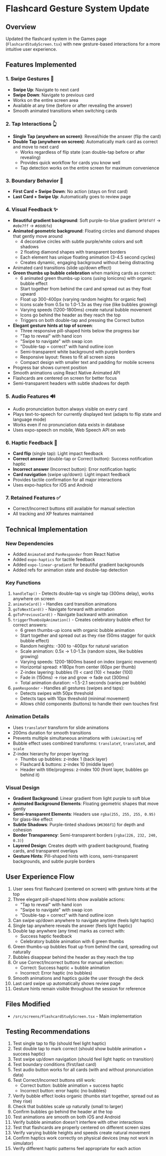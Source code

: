 # Flashcard Gesture System Update

## Overview
Updated the flashcard system in the Games page (`FlashcardStudyScreen.tsx`) with new gesture-based interactions for a more intuitive user experience.

## Features Implemented

### 1. **Swipe Gestures** 🔄
- **Swipe Up**: Navigate to next card
- **Swipe Down**: Navigate to previous card
- Works on the entire screen area
- Available at any time (before or after revealing the answer)
- Smooth animated transitions when switching cards

### 2. **Tap Interactions** 👆
- **Single Tap (anywhere on screen)**: Reveal/hide the answer (flip the card)
- **Double Tap (anywhere on screen)**: Automatically mark card as correct and move to next card
  - Works regardless of flip state (can double-tap before or after revealing)
  - Provides quick workflow for cards you know well
  - Tap detection works on the entire screen for maximum convenience

### 3. **Boundary Behavior** 🛑
- **First Card + Swipe Down**: No action (stays on first card)
- **Last Card + Swipe Up**: Automatically goes to review page

### 4. **Visual Feedback** ✨
- **Beautiful gradient background**: Soft purple-to-blue gradient (`#f0f4ff` → `#e0e7ff` → `#ddd6fe`)
- **Animated geometric background**: Floating circles and diamond shapes that gently move around
  - 4 decorative circles with subtle purple/white colors and soft shadows
  - 2 floating diamond shapes with transparent borders
  - Each element has unique floating animation (3-4.5 second cycles)
  - Creates dynamic, engaging background without being distracting
- Animated card transitions (slide up/down effect)
- **Green thumbs up bubble celebration** when marking cards as correct:
  - 6 animated green thumbs-up icons (using Ionicons) with organic bubble effect
  - Start together from behind the card and spread out as they float upward
  - Float up 300-400px (varying random heights for organic feel)
  - Icons scale from 0.5x to 1.0-1.3x as they rise (like bubbles growing)
  - Varying speeds (1200-1800ms) create natural bubble movement
  - Icons go behind the header as they reach the top
  - Triggers on both double-tap and pressing the Correct button
- **Elegant gesture hints at top of screen**:
  - Three responsive pill-shaped hints below the progress bar
  - "Tap to reveal" with hand icon
  - "Swipe to navigate" with swap icon  
  - "Double-tap = correct" with hand outline icon
  - Semi-transparent white background with purple borders
  - Responsive layout: flexes to fit all screen sizes
  - Compact design with smaller text and padding for mobile screens
- Progress bar shows current position
- Smooth animations using React Native Animated API
- Flashcards are centered on screen for better focus
- Semi-transparent headers with subtle shadows for depth

### 5. **Audio Features** 🔊
- Audio pronunciation button always visible on every card
- Plays text-to-speech for currently displayed text (adapts to flip state and language mode)
- Works even if no pronunciation data exists in database
- Uses expo-speech on mobile, Web Speech API on web

### 6. **Haptic Feedback** 📳
- **Card flip** (single tap): Light impact feedback
- **Correct answer** (double-tap or Correct button): Success notification haptic
- **Incorrect answer** (Incorrect button): Error notification haptic
- **Card navigation** (swipe up/down): Light impact feedback
- Provides tactile confirmation for all major interactions
- Uses expo-haptics for iOS and Android

### 7. **Retained Features** ✅
- Correct/Incorrect buttons still available for manual selection
- All tracking and XP features maintained

## Technical Implementation

### New Dependencies
- Added `Animated` and `PanResponder` from React Native
- Added `expo-haptics` for tactile feedback
- Added `expo-linear-gradient` for beautiful gradient backgrounds
- Added refs for animation state and double-tap detection

### Key Functions
1. `handleTap()` - Detects double-tap vs single tap (300ms delay), works anywhere on screen
2. `animateCard()` - Handles card transition animations
3. `goToNextCard()` - Navigate forward with animation
4. `goToPreviousCard()` - Navigate backward with animation
5. `triggerThumbsUpAnimation()` - Creates celebratory bubble effect for correct answers:
   - 6 green thumbs-up icons with organic bubble animation
   - Start together and spread out as they rise (50ms stagger for quick bubble effect)
   - Random heights: -300 to -400px for natural variation
   - Scale animation: 0.5x → 1.0-1.3x (random sizes, like bubbles growing)
   - Varying speeds: 1200-1800ms based on index (organic movement)
   - Horizontal spread: ±180px from center (60px per thumb)
   - Z-index layering: bubbles (1) < card (10) < header (100)
   - Fade in (150ms) → rise and grow → fade out (300ms)
   - Total animation duration: ~1.5-2.1 seconds (varies per bubble)
6. `panResponder` - Handles all gestures (swipes and taps):
   - Detects swipes with 50px threshold
   - Detects taps with 10px threshold (minimal movement)
   - Allows child components (buttons) to handle their own touches first

### Animation Details
- Uses `translateY` transform for slide animations
- 200ms duration for smooth transitions
- Prevents multiple simultaneous animations with `isAnimating` ref
- Bubble effect uses combined transforms: `translateY`, `translateX`, and `scale`
- Z-index hierarchy for proper layering:
  - Thumbs up bubbles: z-index 1 (back layer)
  - Flashcard & buttons: z-index 10 (middle layer)
  - Header with title/progress: z-index 100 (front layer, bubbles go behind it)

### Visual Design
- **Gradient Background**: Linear gradient from light purple to soft blue
- **Animated Background Elements**: Floating geometric shapes that move gently
- **Semi-transparent Elements**: Headers use `rgba(255, 255, 255, 0.95)` for glass-like effect
- **Subtle Shadows**: Purple-tinted shadows (`#6366f1`) for depth and cohesion
- **Border Transparency**: Semi-transparent borders (`rgba(226, 232, 240, 0.3)`)
- **Layered Design**: Creates depth with gradient background, floating cards, and transparent overlays
- **Gesture Hints**: Pill-shaped hints with icons, semi-transparent backgrounds, and subtle purple borders

## User Experience Flow

1. User sees first flashcard (centered on screen) with gesture hints at the top
2. Three elegant pill-shaped hints show available actions:
   - "Tap to reveal" with hand icon
   - "Swipe to navigate" with swap icon
   - "Double-tap = correct" with hand outline icon
3. Can swipe up/down anywhere to navigate anytime (feels light haptic)
4. Single tap anywhere reveals the answer (feels light haptic)
5. Double tap anywhere (any time) marks as correct with:
   - Success haptic feedback
   - Celebratory bubble animation with 6 green thumbs
6. Green thumbs-up bubbles float up from behind the card, spreading out naturally
7. Bubbles disappear behind the header as they reach the top
8. Or use Correct/Incorrect buttons for manual selection:
   - Correct: Success haptic + bubble animation
   - Incorrect: Error haptic (no bubbles)
9. Smooth animations and haptics guide the user through the deck
10. Last card swipe up automatically shows review page
11. Gesture hints remain visible throughout the session for reference

## Files Modified
- `/src/screens/FlashcardStudyScreen.tsx` - Main implementation

## Testing Recommendations
1. Test single tap to flip (should feel light haptic)
2. Test double tap to mark correct (should show bubble animation + success haptic)
3. Test swipe up/down navigation (should feel light haptic on transition)
4. Test boundary conditions (first/last card)
5. Test audio button works for all cards (with and without pronunciation data)
6. Test Correct/Incorrect buttons still work:
   - Correct button: bubble animation + success haptic
   - Incorrect button: error haptic (no bubbles)
7. Verify bubble effect looks organic (thumbs start together, spread out as they rise)
8. Check that bubbles scale up naturally (small to larger)
9. Confirm bubbles go behind the header at the top
10. Test animations are smooth on both iOS and Android
11. Verify bubble animation doesn't interfere with other interactions
12. Test that flashcards are properly centered on different screen sizes
13. Verify varying bubble heights and speeds create natural movement
14. Confirm haptics work correctly on physical devices (may not work in simulator)
15. Verify different haptic patterns feel appropriate for each action

